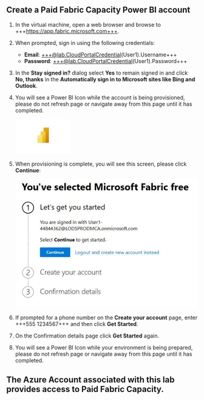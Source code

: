 ## Create a Paid Fabric Capacity Power BI account

1. In the virtual machine, open a web browser and browse to +++https://app.fabric.microsoft.com+++.

1. When prompted, sign in using the following credentials:

    - **Email**: +++@lab.CloudPortalCredential(User1).Username+++
    - **Password**: +++@lab.CloudPortalCredential(User1).Password+++

1. In the **Stay signed in?** dialog select **Yes** to remain signed in and click **No, thanks** in the **Automatically sign in to Microsoft sites like Bing and Outlook**.

1. You will see a Power BI Icon while the account is being provisioned, please do not refresh page or navigate away from this page until it has completed.

    ![image1](images/uk4r1kzj.jpg)

1. When provisioning is complete, you will see this screen, please click **Continue**:

    ![image2](images/h93b1dvf.jpg)

1. If prompted for a phone number on the **Create your account** page, enter +++555 1234567+++ and then click **Get Started**.

1. On the Confirmation details page click **Get Started** again.

1. You will see a Power BI Icon while your environment is being prepared, please do not refresh page or navigate away from this page until it has completed.  

## The Azure Account associated with this lab provides access to Paid Fabric Capacity.
